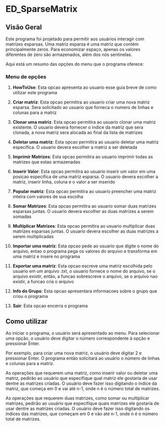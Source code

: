 # ED_SparseMatrix

## Visão Geral

Este programa foi projetado para permitir aos usuários interagir com matrizes esparsas. Uma matriz esparsa é uma matriz que contém principalmente zeros. Para economizar espaço, apenas os valores diferentes de zero são armazenados, além dos nós sentinelas.

Aqui está um resumo das opções do menu que o programa oferece:

### Menu de opções

1. **HowToUse**: Esta opcao apresenta ao usuario esse guia breve de como utilizar este programa

2. **Criar matriz**: Esta opcao permitira ao usuario criar uma nova matriz esparsa. Sera solicitado ao usuario que forneca o numero de linhas e colunas para a matriz

3. **Clonar uma matriz**: Esta opcao permitira ao usuario clonar uma matriz existente. O usuario devera fornecer o indice da matriz que sera clonada, a nova matriz sera alocada ao final da lista de matrizes

4. **Deletar uma matriz**: Esta opcao permitira ao usuario deletar uma matriz especifica. O usuario devera escolher a matriz a ser deletada

5. **Imprimir Matrizes**: Esta opcao permitira ao usuario imprimir todas as matrizes que estao armazenadas

6. **Inserir Valor**: Esta opcao permitira ao usuario inserir um valor em uma posicao especifica de uma matriz esparsa. O usuario devera escolher a matriz, inserir linha, coluna e o valor a ser inserido

7. **Popular matriz**: Esta opcao permitira ao usuario preencher uma matriz inteira com valores de sua escolha

8. **Somar Matrizes**: Esta opcao permitira ao usuario somar duas matrizes esparsas juntas. O usuario devera escolher as duas matrizes a serem somadas

9. **Multiplicar Matrizes**: Esta opcao permitira ao usuario multiplicar duas matrizes esparsas juntas. O usuario devera escolher as duas matrizes a serem multiplicadas

10. **Importar uma matriz**: Esta opcao pede ao usuario que digite o nome do arquivo, entao o programa pega os valores do arquivo e transforma em uma matriz e insere no programa

11. **Exportar uma matriz**: Esta opcao escreve uma matriz escolhida pelo usuario em um arquivo .txt, o usuario fornece o nome do arquivo, se o arquivo existir, então, a funcao sobrescreve o arquivo, se o arquivo nao existir, a funcao cria o arquivo

12. **Info do Grupo**: Esta opcao apresentara informacoes sobre o grupo que criou o programa

13. **Sair**: Esta opcao encerra o programa

## Como utilizar

Ao iniciar o programa, o usuário será apresentado ao menu. Para selecionar uma opção, o usuário deve digitar o número correspondente à opção e pressionar Enter.

Por exemplo, para criar uma nova matriz, o usuário deve digitar 2 e pressionar Enter. O programa então solicitará ao usuário o número de linhas e colunas para a matriz.

As operações que requerem uma matriz, como inserir valor ou deletar uma matriz, pedirão ao usuário que especifique qual matriz ele gostaria de usar dentre as matrizes criadas. O usuário deve fazer isso digitando o índice da matriz, que começa em 0 e vai até n-1, onde n é o número total de matrizes.

As operações que requerem duas matrizes, como somar ou multiplicar matrizes, pedirão ao usuário que especifique quais matrizes ele gostaria de usar dentre as matrizes criadas. O usuário deve fazer isso digitando os índices das matrizes, que começam em 0 e vão até n-1, onde n é o número total de matrizes.